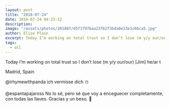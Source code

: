 ```yaml
---
layout: post
title: "2018-07-24"
date: 2018-07-24 04:23:12
description: 
image: "/assets/photos/201807/d5f1f97baa23f62f3bda0e33e3c66ca5.jpg"
author: Elise Plain
excerpt: Today I’m working on total trust so I don’t lose (m y/y our/our) [Jim] he/ar t
tags: 
  - all
---
```


Today I’m working on total trust so I don’t lose (m y/y our/our) [Jim] he/ar t
<p></p>
Madrid, Spain<p>@irhymewithpanda ich vermisse dich ☃️</p><p>@espantapajaross No lo sé, pero sé que voy a enceguecer completamente, con todas las llaves. Gracias y un beso. 💋</p>